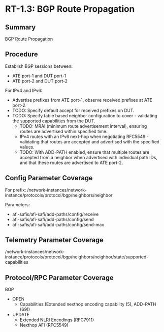 # RT-1.3: BGP Route Propagation

## Summary

BGP Route Propagation

## Procedure

Establish BGP sessions between:

*   ATE port-1 and DUT port-1
*   ATE port-2 and DUT port-2

For IPv4 and IPv6:

*   Advertise prefixes from ATE port-1, observe received prefixes at ATE port-2.
*   TODO: Specify default accept for received prefixes on DUT.
*   TODO: Specify table based neighbor configuration to cover - validating the
    supported capabilities from the DUT.
    *   TODO: MRAI (minimum route advertisement interval), ensuring routes are
        advertised within specified time.
    *   IPv4 routes with an IPv6 next-hop when negotiating RFC5549 - validating
        that routes are accepted and advertised with the specified values.
    *   TODO: With ADD-PATH enabled, ensure that multiple routes are accepted
        from a neighbor when advertised with individual path IDs, and that these
        routes are advertised to ATE port-2.

## Config Parameter Coverage

For prefix:
/network-instances/network-instance/protocols/protocol/bgp/neighbors/neighbor

Parameters:

*   afi-safis/afi-safi/add-paths/config/receive
*   afi-safis/afi-safi/add-paths/config/send
*   afi-safis/afi-safi/add-paths/config/send-max

## Telemetry Parameter Coverage

/network-instances/network-instance/protocols/protocol/bgp/neighbors/neighbor/state/supported-capabilities

## Protocol/RPC Parameter Coverage

BGP

*   OPEN
    *   Capabilities (Extended nexthop encoding capability (5), ADD-PATH (69))
*   UPDATE
    *   Extended NLRI Encodings (RFC7911)
    *   Nexthop AFI (RFC5549)
